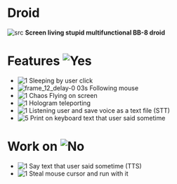 # Droid
 ![src](https://user-images.githubusercontent.com/52743561/159119743-81c1c43a-a511-45b8-a9c4-bbac837a7455.gif)
  **Screen living stupid multifunctional BB-8 droid**

# Features ![Yes](https://user-images.githubusercontent.com/52743561/159052564-27e1f952-74ac-43a3-b89d-de606815d624.png)
 + ![1](https://user-images.githubusercontent.com/52743561/159042725-645354ca-d75a-49a5-8de7-a4617e9c73e9.png) Sleeping by user click
 + ![frame_12_delay-0 03s](https://user-images.githubusercontent.com/52743561/159042846-f6924883-5807-485a-bc59-d355af38325d.png) Following mouse
 + ![1](https://user-images.githubusercontent.com/52743561/159042712-c4cb29f5-ddb3-4192-a79e-570e2469149a.png) Chaos Flying on screen
 + ![1](https://user-images.githubusercontent.com/52743561/159119671-eeed1dcc-c8e7-410b-a772-d5add83b7dff.png) Hologram teleporting
 + ![1](https://user-images.githubusercontent.com/52743561/159042688-a985d719-2109-4b38-824b-49374e8fccb9.png) Listening user and save voice as a text file (STT)
 + ![5](https://user-images.githubusercontent.com/52743561/159119685-ff61ec22-b3e9-4da8-bd6f-cbbca2d2ff5d.png) Print on keyboard text that user said sometime

# Work on ![No](https://user-images.githubusercontent.com/52743561/159052587-e2273961-219a-4978-8867-96163479839a.png)
 - ![1](https://user-images.githubusercontent.com/52743561/159042673-95dc1e4d-b9b8-4a0b-ac0f-93e3411090b4.png) Say text that user said sometime (TTS)
 - ![1](https://user-images.githubusercontent.com/52743561/159042658-c6b35a94-2543-4e71-814a-4fc09b793ad6.png) Steal mouse cursor and run with it
